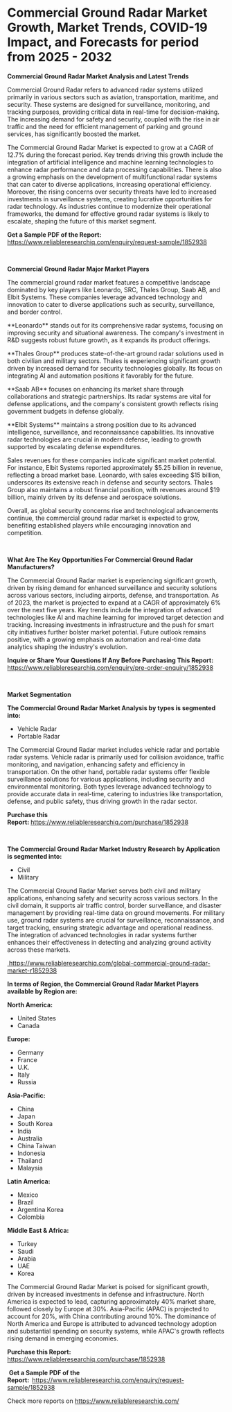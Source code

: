 <p><h1>Commercial Ground Radar Market Growth, Market Trends, COVID-19 Impact, and Forecasts for period from 2025 - 2032</h1></p><p><strong>Commercial Ground Radar Market Analysis and Latest Trends</strong></p>
<p><p>Commercial Ground Radar refers to advanced radar systems utilized primarily in various sectors such as aviation, transportation, maritime, and security. These systems are designed for surveillance, monitoring, and tracking purposes, providing critical data in real-time for decision-making. The increasing demand for safety and security, coupled with the rise in air traffic and the need for efficient management of parking and ground services, has significantly boosted the market. </p><p>The Commercial Ground Radar Market is expected to grow at a CAGR of 12.7% during the forecast period. Key trends driving this growth include the integration of artificial intelligence and machine learning technologies to enhance radar performance and data processing capabilities. There is also a growing emphasis on the development of multifunctional radar systems that can cater to diverse applications, increasing operational efficiency. Moreover, the rising concerns over security threats have led to increased investments in surveillance systems, creating lucrative opportunities for radar technology. As industries continue to modernize their operational frameworks, the demand for effective ground radar systems is likely to escalate, shaping the future of this market segment.</p></p>
<p><strong>Get a Sample PDF of the Report:&nbsp;</strong> <a href="https://www.reliableresearchiq.com/enquiry/request-sample/1852938?utm_campaign=3296&utm_medium=2&utm_source=Github&utm_content=ia&utm_term=12042025&utm_id=commercial-ground-radar">https://www.reliableresearchiq.com/enquiry/request-sample/1852938</a></p>
<p>&nbsp;</p>
<p><strong>Commercial Ground Radar Major Market Players</strong></p>
<p><p>The commercial ground radar market features a competitive landscape dominated by key players like Leonardo, SRC, Thales Group, Saab AB, and Elbit Systems. These companies leverage advanced technology and innovation to cater to diverse applications such as security, surveillance, and border control.</p><p>**Leonardo** stands out for its comprehensive radar systems, focusing on improving security and situational awareness. The company's investment in R&D suggests robust future growth, as it expands its product offerings.</p><p>**Thales Group** produces state-of-the-art ground radar solutions used in both civilian and military sectors. Thales is experiencing significant growth driven by increased demand for security technologies globally. Its focus on integrating AI and automation positions it favorably for the future.</p><p>**Saab AB** focuses on enhancing its market share through collaborations and strategic partnerships. Its radar systems are vital for defense applications, and the company's consistent growth reflects rising government budgets in defense globally.</p><p>**Elbit Systems** maintains a strong position due to its advanced intelligence, surveillance, and reconnaissance capabilities. Its innovative radar technologies are crucial in modern defense, leading to growth supported by escalating defense expenditures.</p><p>Sales revenues for these companies indicate significant market potential. For instance, Elbit Systems reported approximately $5.25 billion in revenue, reflecting a broad market base. Leonardo, with sales exceeding $15 billion, underscores its extensive reach in defense and security sectors. Thales Group also maintains a robust financial position, with revenues around $19 billion, mainly driven by its defense and aerospace solutions.</p><p>Overall, as global security concerns rise and technological advancements continue, the commercial ground radar market is expected to grow, benefiting established players while encouraging innovation and competition.</p></p>
<p>&nbsp;</p>
<p><strong>What Are The Key Opportunities For Commercial Ground Radar Manufacturers?</strong></p>
<p><p>The Commercial Ground Radar market is experiencing significant growth, driven by rising demand for enhanced surveillance and security solutions across various sectors, including airports, defense, and transportation. As of 2023, the market is projected to expand at a CAGR of approximately 6% over the next five years. Key trends include the integration of advanced technologies like AI and machine learning for improved target detection and tracking. Increasing investments in infrastructure and the push for smart city initiatives further bolster market potential. Future outlook remains positive, with a growing emphasis on automation and real-time data analytics shaping the industry's evolution.</p></p>
<p><strong>Inquire or Share Your Questions If Any Before Purchasing This Report:</strong> <a href="https://www.reliableresearchiq.com/enquiry/pre-order-enquiry/1852938?utm_campaign=3296&utm_medium=2&utm_source=Github&utm_content=ia&utm_term=12042025&utm_id=commercial-ground-radar">https://www.reliableresearchiq.com/enquiry/pre-order-enquiry/1852938</a></p>
<p>&nbsp;</p>
<p><strong>Market Segmentation</strong></p>
<p><strong>The Commercial Ground Radar Market Analysis by types is segmented into:</strong></p>
<p><ul><li>Vehicle Radar</li><li>Portable Radar</li></ul></p>
<p><p>The Commercial Ground Radar market includes vehicle radar and portable radar systems. Vehicle radar is primarily used for collision avoidance, traffic monitoring, and navigation, enhancing safety and efficiency in transportation. On the other hand, portable radar systems offer flexible surveillance solutions for various applications, including security and environmental monitoring. Both types leverage advanced technology to provide accurate data in real-time, catering to industries like transportation, defense, and public safety, thus driving growth in the radar sector.</p></p>
<p><strong>Purchase this Report:&nbsp;</strong><a href="https://www.reliableresearchiq.com/purchase/1852938?utm_campaign=3296&utm_medium=2&utm_source=Github&utm_content=ia&utm_term=12042025&utm_id=commercial-ground-radar">https://www.reliableresearchiq.com/purchase/1852938</a></p>
<p>&nbsp;</p>
<p><strong>The Commercial Ground Radar Market Industry Research by Application is segmented into:</strong></p>
<p><ul><li>Civil</li><li>Military</li></ul></p>
<p><p>The Commercial Ground Radar Market serves both civil and military applications, enhancing safety and security across various sectors. In the civil domain, it supports air traffic control, border surveillance, and disaster management by providing real-time data on ground movements. For military use, ground radar systems are crucial for surveillance, reconnaissance, and target tracking, ensuring strategic advantage and operational readiness. The integration of advanced technologies in radar systems further enhances their effectiveness in detecting and analyzing ground activity across these markets.</p></p>
<p><a href="https://www.reliableresearchiq.com/global-commercial-ground-radar-market-r1852938?utm_campaign=3296&utm_medium=2&utm_source=Github&utm_content=ia&utm_term=12042025&utm_id=commercial-ground-radar">&nbsp;https://www.reliableresearchiq.com/global-commercial-ground-radar-market-r1852938</a></p>
<p><strong>In terms of Region, the Commercial Ground Radar Market Players available by Region are:</strong></p>
<p>
    <p> <strong> North America: </strong>
        <ul>
            <li>United States</li>
            <li>Canada</li>
        </ul>
        </p> 
    <p> <strong> Europe: </strong>
        <ul>
            <li>Germany</li>
            <li>France</li>
            <li>U.K.</li>
            <li>Italy</li>
            <li>Russia</li>
        </ul>
        </p> 
    <p> <strong> Asia-Pacific: </strong>
        <ul>
            <li>China</li>
            <li>Japan</li>
            <li>South Korea</li>
            <li>India</li>
            <li>Australia</li>
            <li>China Taiwan</li>
            <li>Indonesia</li>
            <li>Thailand</li>
            <li>Malaysia</li>
        </ul>
        </p> 
    <p> <strong> Latin America: </strong>
        <ul>
            <li>Mexico</li>
            <li>Brazil</li>
            <li>Argentina Korea</li>
            <li>Colombia</li>
        </ul>
        </p> 
    <p> <strong> Middle East & Africa: </strong>
        <ul>
            <li>Turkey</li>
            <li>Saudi</li>
            <li>Arabia</li>
            <li>UAE</li>
            <li>Korea</li>
        </ul>
    </p>
    </p>
<p><p>The Commercial Ground Radar Market is poised for significant growth, driven by increased investments in defense and infrastructure. North America is expected to lead, capturing approximately 40% market share, followed closely by Europe at 30%. Asia-Pacific (APAC) is projected to account for 20%, with China contributing around 10%. The dominance of North America and Europe is attributed to advanced technology adoption and substantial spending on security systems, while APAC's growth reflects rising demand in emerging economies.</p></p>
<p><strong>Purchase this Report: </strong><a href="https://www.reliableresearchiq.com/purchase/1852938?utm_campaign=3296&utm_medium=2&utm_source=Github&utm_content=ia&utm_term=12042025&utm_id=commercial-ground-radar">https://www.reliableresearchiq.com/purchase/1852938</a></p>
<p>&nbsp;<strong>Get a Sample PDF of the Report:&nbsp;&nbsp;</strong><a href="https://www.reliableresearchiq.com/enquiry/request-sample/1852938?utm_campaign=3296&utm_medium=2&utm_source=Github&utm_content=ia&utm_term=12042025&utm_id=commercial-ground-radar">https://www.reliableresearchiq.com/enquiry/request-sample/1852938</a></p>
<p><strong></strong></p>
<p>Check more reports on <a href="https://www.reliableresearchiq.com/?utm_campaign=3296&utm_medium=2&utm_source=Github&utm_content=ia&utm_term=12042025&utm_id=commercial-ground-radar">https://www.reliableresearchiq.com/</a></p>